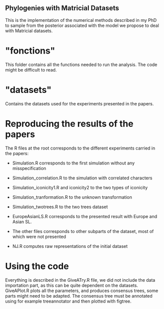 ## Phylogenies with Matricial Datasets

This is the implementation of the numerical methods described in my PhD to sample from the posterior associated with the model we propose to deal with Matricial datasets.

# "fonctions"

This folder contains all the functions needed to run the analysis. The code might be difficult to read.

# "datasets"

Contains the datasets used for the experiments presented in the papers.

# Reproducing the results of the papers

The R files at the root corresponds to the different experiments carried in the papers:
- Simulation.R corresponds to the first simulation without any misspecification
- Simulation_correlation.R to the simulation with correlated characters
- Simulation_iconicity1.R and iconicity2 to the two types of iconicity
- Simulation_tranformation.R to the unknown transformation
- Simulation_twotrees.R to the two trees dataset

- EuropeAsianLS.R corresponds to the presented result with Europe and Asian SL.
- The other files corresponds to other subparts of the dataset, most of which were not presented
- NJ.R computes raw representations of the initial dataset

# Using the code

Everything is described in the GiveATry.R file, we did not include the data importation part, as this can be quite dependent on the datasets.
GiveAPlot.R plots all the parameters, and produces consensus trees, some parts might need to be adapted. The consensus tree must be annotated using for example treeannotator and then plotted with figtree.
